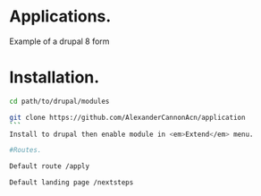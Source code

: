 # Applications.

Example of a drupal 8 form

# Installation.
````bash
cd path/to/drupal/modules

git clone https://github.com/AlexanderCannonAcn/application
```
Install to drupal then enable module in <em>Extend</em> menu.

#Routes.

Default route /apply

Default landing page /nextsteps
